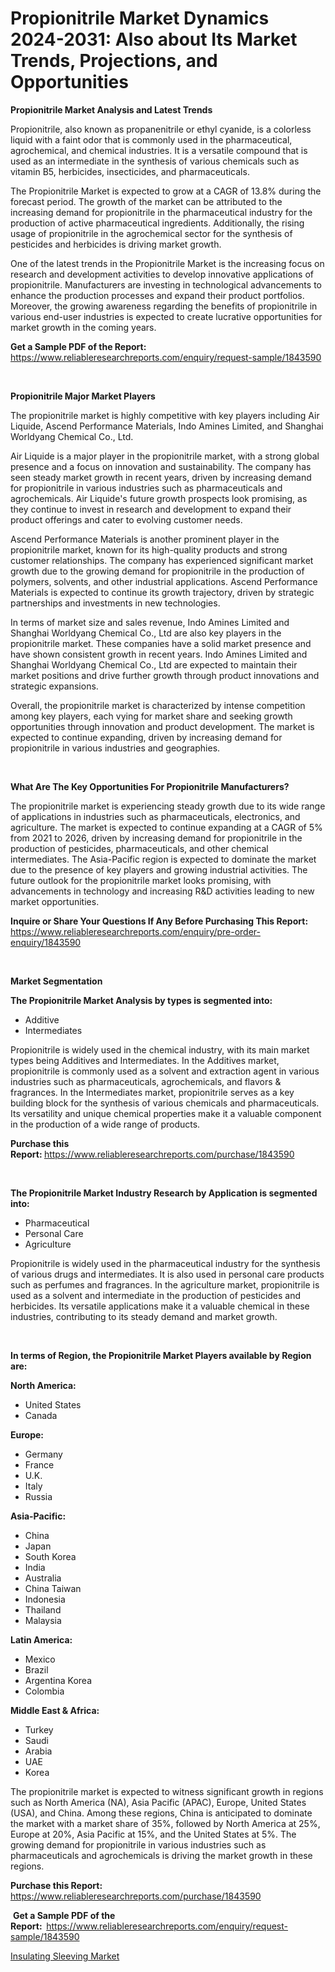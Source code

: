 <p><h1>Propionitrile Market Dynamics 2024-2031: Also about Its Market Trends, Projections, and Opportunities</h1></p><p><strong>Propionitrile Market Analysis and Latest Trends</strong></p>
<p><p>Propionitrile, also known as propanenitrile or ethyl cyanide, is a colorless liquid with a faint odor that is commonly used in the pharmaceutical, agrochemical, and chemical industries. It is a versatile compound that is used as an intermediate in the synthesis of various chemicals such as vitamin B5, herbicides, insecticides, and pharmaceuticals.</p><p>The Propionitrile Market is expected to grow at a CAGR of 13.8% during the forecast period. The growth of the market can be attributed to the increasing demand for propionitrile in the pharmaceutical industry for the production of active pharmaceutical ingredients. Additionally, the rising usage of propionitrile in the agrochemical sector for the synthesis of pesticides and herbicides is driving market growth.</p><p>One of the latest trends in the Propionitrile Market is the increasing focus on research and development activities to develop innovative applications of propionitrile. Manufacturers are investing in technological advancements to enhance the production processes and expand their product portfolios. Moreover, the growing awareness regarding the benefits of propionitrile in various end-user industries is expected to create lucrative opportunities for market growth in the coming years.</p></p>
<p><strong>Get a Sample PDF of the Report:&nbsp;</strong> <a href="https://www.reliableresearchreports.com/enquiry/request-sample/1843590">https://www.reliableresearchreports.com/enquiry/request-sample/1843590</a></p>
<p>&nbsp;</p>
<p><strong>Propionitrile Major Market Players</strong></p>
<p><p>The propionitrile market is highly competitive with key players including Air Liquide, Ascend Performance Materials, Indo Amines Limited, and Shanghai Worldyang Chemical Co., Ltd.</p><p>Air Liquide is a major player in the propionitrile market, with a strong global presence and a focus on innovation and sustainability. The company has seen steady market growth in recent years, driven by increasing demand for propionitrile in various industries such as pharmaceuticals and agrochemicals. Air Liquide's future growth prospects look promising, as they continue to invest in research and development to expand their product offerings and cater to evolving customer needs.</p><p>Ascend Performance Materials is another prominent player in the propionitrile market, known for its high-quality products and strong customer relationships. The company has experienced significant market growth due to the growing demand for propionitrile in the production of polymers, solvents, and other industrial applications. Ascend Performance Materials is expected to continue its growth trajectory, driven by strategic partnerships and investments in new technologies.</p><p>In terms of market size and sales revenue, Indo Amines Limited and Shanghai Worldyang Chemical Co., Ltd are also key players in the propionitrile market. These companies have a solid market presence and have shown consistent growth in recent years. Indo Amines Limited and Shanghai Worldyang Chemical Co., Ltd are expected to maintain their market positions and drive further growth through product innovations and strategic expansions.</p><p>Overall, the propionitrile market is characterized by intense competition among key players, each vying for market share and seeking growth opportunities through innovation and product development. The market is expected to continue expanding, driven by increasing demand for propionitrile in various industries and geographies.</p></p>
<p>&nbsp;</p>
<p><strong>What Are The Key Opportunities For Propionitrile Manufacturers?</strong></p>
<p><p>The propionitrile market is experiencing steady growth due to its wide range of applications in industries such as pharmaceuticals, electronics, and agriculture. The market is expected to continue expanding at a CAGR of 5% from 2021 to 2026, driven by increasing demand for propionitrile in the production of pesticides, pharmaceuticals, and other chemical intermediates. The Asia-Pacific region is expected to dominate the market due to the presence of key players and growing industrial activities. The future outlook for the propionitrile market looks promising, with advancements in technology and increasing R&D activities leading to new market opportunities.</p></p>
<p><strong>Inquire or Share Your Questions If Any Before Purchasing This Report:</strong> <a href="https://www.reliableresearchreports.com/enquiry/pre-order-enquiry/1843590">https://www.reliableresearchreports.com/enquiry/pre-order-enquiry/1843590</a></p>
<p>&nbsp;</p>
<p><strong>Market Segmentation</strong></p>
<p><strong>The Propionitrile Market Analysis by types is segmented into:</strong></p>
<p><ul><li>Additive</li><li>Intermediates</li></ul></p>
<p><p>Propionitrile is widely used in the chemical industry, with its main market types being Additives and Intermediates. In the Additives market, propionitrile is commonly used as a solvent and extraction agent in various industries such as pharmaceuticals, agrochemicals, and flavors & fragrances. In the Intermediates market, propionitrile serves as a key building block for the synthesis of various chemicals and pharmaceuticals. Its versatility and unique chemical properties make it a valuable component in the production of a wide range of products.</p></p>
<p><strong>Purchase this Report:&nbsp;</strong><a href="https://www.reliableresearchreports.com/purchase/1843590">https://www.reliableresearchreports.com/purchase/1843590</a></p>
<p>&nbsp;</p>
<p><strong>The Propionitrile Market Industry Research by Application is segmented into:</strong></p>
<p><ul><li>Pharmaceutical</li><li>Personal Care</li><li>Agriculture</li></ul></p>
<p><p>Propionitrile is widely used in the pharmaceutical industry for the synthesis of various drugs and intermediates. It is also used in personal care products such as perfumes and fragrances. In the agriculture market, propionitrile is used as a solvent and intermediate in the production of pesticides and herbicides. Its versatile applications make it a valuable chemical in these industries, contributing to its steady demand and market growth.</p></p>
<p>&nbsp;</p>
<p><strong>In terms of Region, the Propionitrile Market Players available by Region are:</strong></p>
<p>
    <p> <strong> North America: </strong>
        <ul>
            <li>United States</li>
            <li>Canada</li>
        </ul>
        </p> 
    <p> <strong> Europe: </strong>
        <ul>
            <li>Germany</li>
            <li>France</li>
            <li>U.K.</li>
            <li>Italy</li>
            <li>Russia</li>
        </ul>
        </p> 
    <p> <strong> Asia-Pacific: </strong>
        <ul>
            <li>China</li>
            <li>Japan</li>
            <li>South Korea</li>
            <li>India</li>
            <li>Australia</li>
            <li>China Taiwan</li>
            <li>Indonesia</li>
            <li>Thailand</li>
            <li>Malaysia</li>
        </ul>
        </p> 
    <p> <strong> Latin America: </strong>
        <ul>
            <li>Mexico</li>
            <li>Brazil</li>
            <li>Argentina Korea</li>
            <li>Colombia</li>
        </ul>
        </p> 
    <p> <strong> Middle East & Africa: </strong>
        <ul>
            <li>Turkey</li>
            <li>Saudi</li>
            <li>Arabia</li>
            <li>UAE</li>
            <li>Korea</li>
        </ul>
    </p>
    </p>
<p><p>The propionitrile market is expected to witness significant growth in regions such as North America (NA), Asia Pacific (APAC), Europe, United States (USA), and China. Among these regions, China is anticipated to dominate the market with a market share of 35%, followed by North America at 25%, Europe at 20%, Asia Pacific at 15%, and the United States at 5%. The growing demand for propionitrile in various industries such as pharmaceuticals and agrochemicals is driving the market growth in these regions.</p></p>
<p><strong>Purchase this Report: </strong><a href="https://www.reliableresearchreports.com/purchase/1843590">https://www.reliableresearchreports.com/purchase/1843590</a></p>
<p>&nbsp;<strong>Get a Sample PDF of the Report:&nbsp;&nbsp;</strong><a href="https://www.reliableresearchreports.com/enquiry/request-sample/1843590">https://www.reliableresearchreports.com/enquiry/request-sample/1843590</a></p>
<p><strong></strong></p>
<p><p><a href="https://github.com/moyahfrancoestellec51j635wcx/Market-Research-Report-List-1/blob/main/insulating-sleeving-market.md">Insulating Sleeving Market</a></p></p>